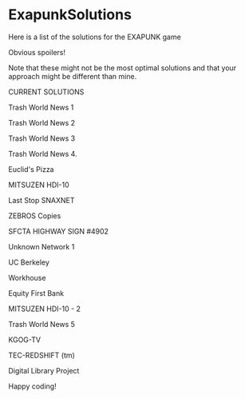 # ExapunkSolutions

Here is a list of the solutions for the EXAPUNK game

Obvious spoilers!

Note that these might not be the most optimal solutions and that your approach might be different than mine.

CURRENT SOLUTIONS

Trash World News 1

Trash World News 2

Trash World News 3

Trash World News 4.

Euclid's Pizza

MITSUZEN HDI-10

Last Stop SNAXNET

ZEBROS Copies

SFCTA HIGHWAY SIGN #4902

Unknown Network 1

UC Berkeley

Workhouse

Equity First Bank

MITSUZEN HDI-10 - 2

Trash World News 5

KGOG-TV

TEC-REDSHIFT (tm)

Digital Library Project


Happy coding!
